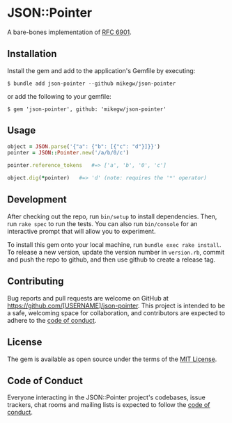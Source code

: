 # JSON::Pointer

A bare-bones implementation of [RFC 6901](https://datatracker.ietf.org/doc/html/rfc6901).

## Installation

Install the gem and add to the application's Gemfile by executing:

    $ bundle add json-pointer --github mikegw/json-pointer

or add the following to your gemfile:

    $ gem 'json-pointer', github: 'mikegw/json-pointer'

## Usage

```ruby
object = JSON.parse('{"a": {"b": [{"c": "d"}]}}')
pointer = JSON::Pointer.new('/a/b/0/c')

pointer.reference_tokens   #=> ['a', 'b', '0', 'c']

object.dig(*pointer)   #=> 'd' (note: requires the '*' operator)
```

## Development

After checking out the repo, run `bin/setup` to install dependencies. Then, run `rake spec` to run the tests. You can also run `bin/console` for an interactive prompt that will allow you to experiment.

To install this gem onto your local machine, run `bundle exec rake install`. To release a new version, update the version number in `version.rb`, commit and push the repo to github, and then use github to create a release tag.

## Contributing

Bug reports and pull requests are welcome on GitHub at https://github.com/[USERNAME]/json-pointer. This project is intended to be a safe, welcoming space for collaboration, and contributors are expected to adhere to the [code of conduct](https://github.com/[USERNAME]/json-pointer/blob/main/CODE_OF_CONDUCT.md).

## License

The gem is available as open source under the terms of the [MIT License](https://opensource.org/licenses/MIT).

## Code of Conduct

Everyone interacting in the JSON::Pointer project's codebases, issue trackers, chat rooms and mailing lists is expected to follow the [code of conduct](https://github.com/[USERNAME]/json-pointer/blob/main/CODE_OF_CONDUCT.md).
